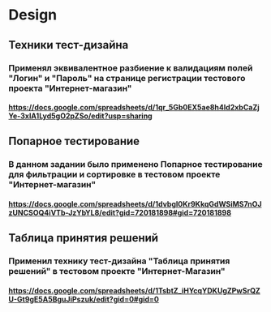 # Design
## Техники тест-дизайна
### Применял эквивалентное разбиение к валидациям полей "Логин" и "Пароль" на странице регистрации тестового проекта "Интернет-магазин"
#### https://docs.google.com/spreadsheets/d/1qr_5Gb0EX5ae8h4ld2xbCaZjYe-3xIA1Lyd5gO2pZSo/edit?usp=sharing

## Попарное тестирование
### В данном задании было применено Попарное тестирование для фильтрации и сортировке в тестовом проекте "Интернет-магазин"
#### https://docs.google.com/spreadsheets/d/1dvbgl0Kr9KkqGdWSiMS7nOJzUNCSOQ4iVTb-JzYbYL8/edit?gid=720181898#gid=720181898

## Таблица принятия решений
### Применил технику тест-дизайна "Таблица принятия решений" в тестовом проекте "Интернет-Магазин"
#### https://docs.google.com/spreadsheets/d/1TsbtZ_iHYcqYDKUgZPwSrQZU-Gt9gE5A5BguJiPszuk/edit?gid=0#gid=0
